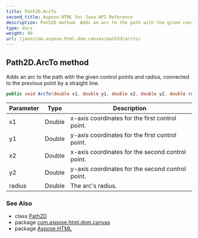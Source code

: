 ```yaml
---
title: Path2D.ArcTo
second_title: Aspose.HTML for Java API Reference
description: Path2D method. Adds an arc to the path with the given control points and radius connected to the previous point by a straight line
type: docs
weight: 40
url: /java/com.aspose.html.dom.canvas/path2d/arcto/
---
```

## Path2D.ArcTo method

Adds an arc to the path with the given control points and radius, connected to the previous point by a straight line.

```java
public void ArcTo(double x1, double y1, double x2, double y2, double radius)
```

| Parameter | Type | Description |
| --- | --- | --- |
| x1 | Double | x-axis coordinates for the first control point. |
| y1 | Double | y-axis coordinates for the first control point. |
| x2 | Double | x-axis coordinates for the second control point. |
| y2 | Double | y-axis coordinates for the second control point. |
| radius | Double | The arc's radius. |

### See Also

* class [Path2D](../)
* package [com.aspose.html.dom.canvas](../../path2d/)
* package [Aspose.HTML](../../../)
